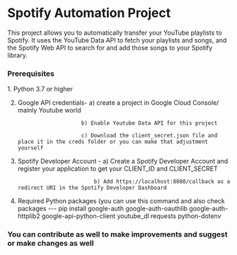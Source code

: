 <h1>Spotify Automation Project</h1>

This project allows you to automatically transfer your YouTube playlists to Spotify. It uses the YouTube Data API to fetch your playlists and songs, and the Spotify Web API to search for and add those songs to your Spotify library.

<h3>Prerequisites</h3>
1. Python 3.7 or higher

2. Google API credentials- a) create a project in Google Cloud Console/ mainly Youtube world
   
                           b) Enable Youtube Data API for this project
   
                           c) Download the client_secret.json file and place it in the creds folder or you can make that adjustment yourself

 4. Spotify Developer Account - a) Create a Spotify Developer Account and register your application to get your CLIENT_ID and CLIENT_SECRET
    
                                b) Add https://localhost:8080/callback as a redirect URI in the Spotify Developer Dashboard

6. Required Python packages (you can use this command and also check packages --- pip install google-auth google-auth-oauthlib google-auth-httplib2 google-api-python-client youtube_dl requests python-dotenv

<h3>You can contribute as well to make improvements and suggest or make changes as well </h3>


